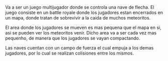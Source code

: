 Va a ser un juego multijugador donde se controla una nave de flecha.
El juego consiste en un battle royale donde los jugadores estan encerrados en un mapa, donde
tratan de sobrevivir a la caida de muchos meteoritos. 

El area donde los jugadores se mueven es mas pequena que el mapa en si, asi se pueden ver los
meteoritos venir. Dicho area va a ser cada vez mas pequenho, de manera que los jugadores se
vayan compactando.

Las naves cuentan con un campo de fuerza el cual empuja a los demas jugadores, por lo cual se
realizan colisiones entre los mismos.
